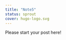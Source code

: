 ```yaml
---
title: "Note5"
status: sprout
cover: hugo-logo.svg
---
```


<!-- status: sprout, bloom, mature (completion: sprout < bloom < mature ) -->

Please start your post here!